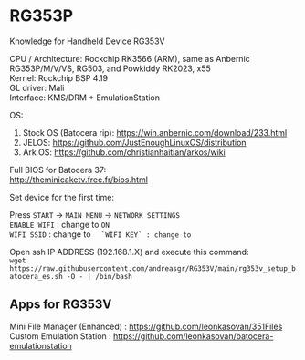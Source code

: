 # RG353P
Knowledge for Handheld Device RG353V

CPU / Architecture: Rockchip RK3566 (ARM), same as Anbernic RG353P/M/V/VS, RG503, and Powkiddy RK2023, x55  
Kernel: Rockchip BSP 4.19  
GL driver: Mali  
Interface: KMS/DRM + EmulationStation  

OS:
1. Stock OS (Batocera rip): https://win.anbernic.com/download/233.html  
2. JELOS: https://github.com/JustEnoughLinuxOS/distribution
3. Ark OS: https://github.com/christianhaitian/arkos/wiki  

Full BIOS for Batocera 37:  
http://theminicaketv.free.fr/bios.html  

Set device for the first time:  

Press `START` -> `MAIN MENU` -> `NETWORK SETTINGS`  
`ENABLE WIFI` : change to `ON`  
`WIFI SSID` : change to ``  
`WIFI KEY` : change to ``  

Open ssh IP ADDRESS (192.168.1.X) and execute this command:  
`wget https://raw.githubusercontent.com/andreasgr/RG353V/main/rg353v_setup_batocera_es.sh -O - | /bin/bash`  

## Apps for RG353V
Mini File Manager (Enhanced) : https://github.com/leonkasovan/351Files  
Custom Emulation Station : https://github.com/leonkasovan/batocera-emulationstation
